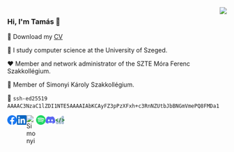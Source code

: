 <img align="right" src="https://github-readme-stats.vercel.app/api?username=tomitheninja&show_icons=true&icon_color=805AD5&text_color=BB86FC&bg_color=0d1117&hide_title=true"  />

### Hi, I'm Tamás 👋

💾 Download my [CV](https://github.com/tomitheninja/tomitheninja/raw/master/Sudi_Tamas_CV.pdf)

🔬 I study computer science at the University of Szeged.

♥️ Member and network administrator of the SZTE Móra Ferenc Szakkollégium.

💚 Member of Simonyi Károly Szakkollégium.

👾 `ssh-ed25519 AAAAC3NzaC1lZDI1NTE5AAAAIAbKCAyFZ3pPzXFxh+c3RnNZUtbJbBNGmVmePQ8FMDa1`

<div>

<a href="https://www.facebook.com/dr0p.database/"><img align="left" alt="Facebook" width="22px" src="assets/facebook.svg"></a>

<a href="https://linkedin.com/in/tomitheninja"><img align="left" alt="LinkedIn" width="22px" src="assets/linkedin.svg"></a>

<a href="https://kir-dev.sch.bme.hu/member/tomitheninja">
<img align="left" alt="Simonyi" width="22px" src="https://kir-dev.sch.bme.hu/favicon.png" />
</a>

<a href="https://open.spotify.com/user/t06m0g0z5ukih70fgy93er0d4?si=dbc3b25e207b42e2">
  <img align="left" alt="Spotify" width="22px" src="assets/spotify.svg" />
</a>

<a href="http://discordapp.com/users/335860149749153802"><img align="left" alt="Discord" width="22px" src="assets/discord.svg" /></a>

<a href="https://coderstats.net/github/#tomitheninja"><img align="left" alt="Coder stats" width="22px" src="assets/coderstats.png" /></a>

</div>

